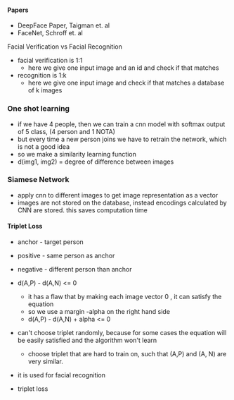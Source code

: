 
#### Papers
- DeepFace Paper, Taigman et. al
- FaceNet, Schroff et. al

Facial Verification vs Facial Recognition
- facial verification is 1:1
	- here we give one input image and an id and check if that matches
- recognition is 1:k
	- here we give one input image and check if that matches a database of k images


### One shot learning
- if we have 4 people, then we can train a cnn model with softmax output of 5 class, (4 person and 1 NOTA)
- but every time a new person joins we have to retrain the network, which is not a good idea
- so we make a similarity learning function
- d(img1, img2) = degree of difference between images


### Siamese Network
- apply cnn to different images to get image representation as a vector
- images are not stored on the database, instead encodings calculated by CNN are stored. this saves computation time

#### Triplet Loss
- anchor - target person
- positive - same person as anchor
- negative - different person than anchor
- d(A,P) - d(A,N) <= 0
	- it has a flaw that by making each image vector 0 , it can satisfy the equation
	- so we use a margin -alpha on the right hand side
	- d(A,P) - d(A,N) + alpha <= 0
- can't choose triplet randomly, because for some cases the equation will be easily satisfied and the algorithm won't learn
	- choose triplet that are hard to train on, such that (A,P) and (A, N)  are very similar.

- it is used for facial recognition
- triplet loss
